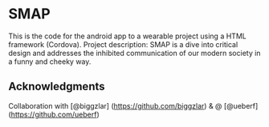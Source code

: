 # SMAP
This is the code for the android app to a wearable project using a HTML framework (Cordova). Project description: SMAP is a dive into critical design and addresses the inhibited communication of our modern society in a funny and cheeky way.
## Acknowledgments
Collaboration with [@biggzlar] (https://github.com/biggzlar) & @  [@ueberf] (https://github.com/ueberf)
